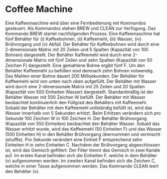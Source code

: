 # Coffee Machine

Eine Kaffeemaschine wird über eine Fernbedienung mit Kommandos gesteuert. Als Kommandos
stehen BREW und CLEAN zur Verfügung. Das Kommando BREW startet nachfolgenden Prozess.
Eine Kaffeemaschine hat fünf Behälter für (i) Kaffeebohnen, (ii) Kaffeemehl, (iii) Wasser, (iv) Brühvorgang
und (v) Abfall. Der Behälter für Kaffeebohnen wird durch eine 2-dimensionale Matrix mit
20 Zeilen und 5 Spalten (Kapazität von 100 Bohnen) dargestellt. Der Behälter Kaffeemehl wird
durch eine 2-dimensionale Matrix mit fünf Zeilen und zehn Spalten (Kapazität von 50 Zeichen F)
dargestellt. Eine gemahlene Bohne ergibt fünf F. Um den Behälter Kaffeemehl zu befüllen sind
demnach zehn Bohnen notwendig. Das Mahlen einer Bohne dauert 200 Millisekunden. Der
Behälter für Kaffeemehl wird von unten nach oben aufgefüllt. Der Behälter mit Wasser wird durch
eine 2-dimensionale Matrix mit 25 Zeilen und 20 Spalten (Kapazität von 500 Einheiten Wasser)
dargestellt. Standardmäßig ist der Behälter Wasser mit 500 Zeichen W befüllt. Der Behälter mit
Wasser beobachtet kontinuierlich den Füllgrad des Behälters mit Kaffeemehl. Sobald der Behälter
mit dem Kaffeemehl vollständig befüllt ist, wird das Wasser innerhalb von 5 Sekunden erhitzt. Beim
Erhitzen verändern sich pro Sekunde 100 Zeichen W in 100 Zeichen H. Der Behälter Brühvorgang
(Kapazität von 550 Einheiten) beobachtet den Behälter Wasser. Sobald das Wasser erhitzt wurde,
wird das Kaffeemehl (50 Einheiten F) und das Wasser (500 Einheiten H) in den Behälter Brühvorgang
übernommen und vermischt (shuffle). Pro Sekunde verändert eine Einheit F entsprechend
zehn Einheiten H in zehn Einheiten C. Nachdem der Brühvorgang abgeschlossen ist, wird das
Gemisch gefiltert. Der Filter trennt das Gemisch in zwei Kanäle auf. Im ersten Kanal befinden sich
die Einheiten F, welche in dem Behälter (v) aufgenommen werden. Im zweiten Kanal befinden sich
die Zeichen C, welche in einer Tasse aufgenommen werden. Das Kommando CLEAN leert den
Behälter (v).

